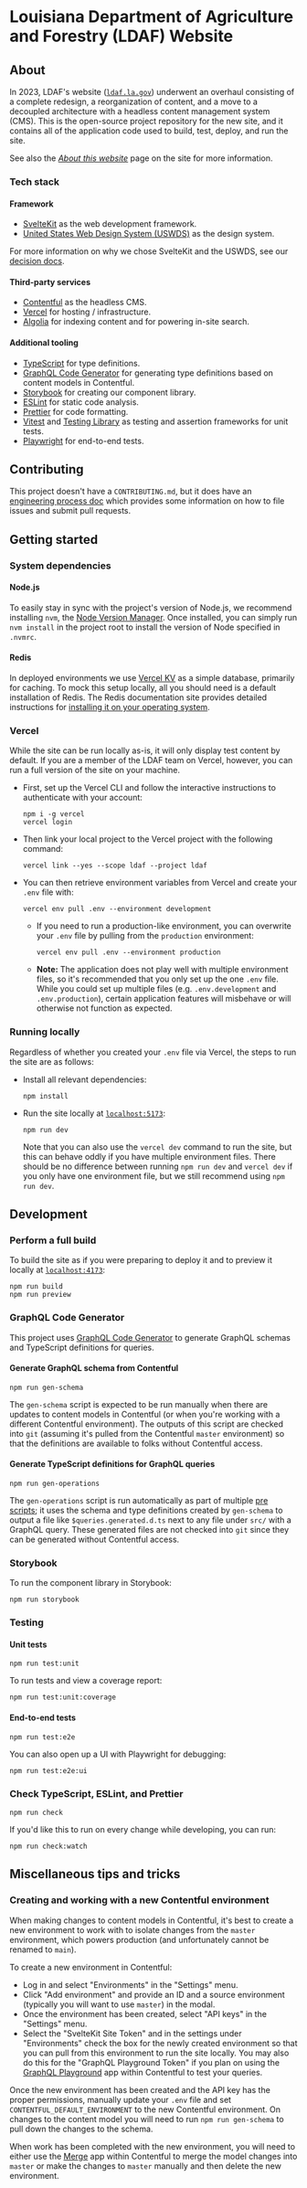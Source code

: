 # Louisiana Department of Agriculture and Forestry (LDAF) Website

## About

In 2023, LDAF's website ([`ldaf.la.gov`](https://www.ldaf.la.gov/)) underwent an overhaul consisting of a complete redesign, a reorganization of content, and a move to a decoupled architecture with a headless content management system (CMS). This is the open-source project repository for the new site, and it contains all of the application code used to build, test, deploy, and run the site.

See also the [_About this website_](https://www.ldaf.la.gov/about/website) page on the site for more information.

### Tech stack

#### Framework

- [SvelteKit](https://kit.svelte.dev/) as the web development framework.
- [United States Web Design System (USWDS)](https://designsystem.digital.gov/) as the design system.

For more information on why we chose SvelteKit and the USWDS, see our [decision docs](./docs/decisions).

#### Third-party services

- [Contentful](https://www.contentful.com/) as the headless CMS.
- [Vercel](https://vercel.com/) for hosting / infrastructure.
- [Algolia](https://www.algolia.com/) for indexing content and for powering in-site search.

#### Additional tooling

- [TypeScript](https://www.typescriptlang.org/) for type definitions.
- [GraphQL Code Generator](https://the-guild.dev/graphql/codegen) for generating type definitions based on content models in Contentful.
- [Storybook](https://storybook.js.org/) for creating our component library.
- [ESLint](https://eslint.org/) for static code analysis.
- [Prettier](https://prettier.io/) for code formatting.
- [Vitest](https://vitest.dev/) and [Testing Library](https://testing-library.com/) as testing and assertion frameworks for unit tests.
- [Playwright](https://playwright.dev/) for end-to-end tests.

## Contributing

This project doesn't have a `CONTRIBUTING.md`, but it does have an [engineering process doc](./docs/engineering-process.md) which provides some information on how to file issues and submit pull requests.

## Getting started

### System dependencies

#### Node.js

To easily stay in sync with the project's version of Node.js, we recommend installing `nvm`, the [Node Version Manager](https://github.com/nvm-sh/nvm). Once installed, you can simply run `nvm install` in the project root to install the version of Node specified in `.nvmrc`.

#### Redis

In deployed environments we use [Vercel KV](https://vercel.com/docs/storage/vercel-kv) as a simple database, primarily for caching. To mock this setup locally, all you should need is a default installation of Redis. The Redis documentation site provides detailed instructions for [installing it on your operating system](https://redis.io/docs/latest/operate/oss_and_stack/install/install-redis/).

### Vercel

While the site can be run locally as-is, it will only display test content by default. If you are a member of the LDAF team on Vercel, however, you can run a full version of the site on your machine.

- First, set up the Vercel CLI and follow the interactive instructions to authenticate with your account:
  ```
  npm i -g vercel
  vercel login
  ```
- Then link your local project to the Vercel project with the following command:
  ```
  vercel link --yes --scope ldaf --project ldaf
  ```
- You can then retrieve environment variables from Vercel and create your `.env` file with:
  ```
  vercel env pull .env --environment development
  ```
  - If you need to run a production-like environment, you can overwrite your `.env` file by pulling from the `production` environment:
    ```
    vercel env pull .env --environment production
    ```
  - **Note:** The application does not play well with multiple environment files, so it's recommended that you only set up the one `.env` file. While you could set up multiple files (e.g. `.env.development` and `.env.production`), certain application features will misbehave or will otherwise not function as expected.

### Running locally

Regardless of whether you created your `.env` file via Vercel, the steps to run the site are as follows:

- Install all relevant dependencies:
  ```
  npm install
  ```
- Run the site locally at [`localhost:5173`](http://localhost:5173):
  ```
  npm run dev
  ```
  Note that you can also use the `vercel dev` command to run the site, but this can behave oddly if you have multiple environment files. There should be no difference between running `npm run dev` and `vercel dev` if you only have one environment file, but we still recommend using `npm run dev`.

## Development

### Perform a full build

To build the site as if you were preparing to deploy it and to preview it locally at [`localhost:4173`](http://localhost:4173):

```
npm run build
npm run preview
```

### GraphQL Code Generator

This project uses [GraphQL Code Generator](https://the-guild.dev/graphql/codegen/docs/getting-started) to generate GraphQL schemas and TypeScript definitions for queries.

#### Generate GraphQL schema from Contentful

```
npm run gen-schema
```

The `gen-schema` script is expected to be run manually when there are updates to content models in Contentful (or when you're working with a different Contentful environment). The outputs of this script are checked into `git` (assuming it's pulled from the Contentful `master` environment) so that the definitions are available to folks without Contentful access.

#### Generate TypeScript definitions for GraphQL queries

```
npm run gen-operations
```

The `gen-operations` script is run automatically as part of multiple [pre scripts](https://docs.npmjs.com/cli/v9/using-npm/scripts#pre--post-scripts); it uses the schema and type definitions created by `gen-schema` to output a file like `$queries.generated.d.ts` next to any file under `src/` with a GraphQL query. These generated files are not checked into `git` since they can be generated without Contentful access.

### Storybook

To run the component library in Storybook:

```
npm run storybook
```

### Testing

#### Unit tests

```
npm run test:unit
```

To run tests and view a coverage report:

```
npm run test:unit:coverage
```

#### End-to-end tests

```
npm run test:e2e
```

You can also open up a UI with Playwright for debugging:

```
npm run test:e2e:ui
```

### Check TypeScript, ESLint, and Prettier

```
npm run check
```

If you'd like this to run on every change while developing, you can run:

```
npm run check:watch
```

## Miscellaneous tips and tricks

### Creating and working with a new Contentful environment

When making changes to content models in Contentful, it's best to create a new environment to work with to isolate changes from the `master` environment, which powers production (and unfortunately cannot be renamed to `main`).

To create a new environment in Contentful:

- Log in and select "Environments" in the "Settings" menu.
- Click "Add environment" and provide an ID and a source environment (typically you will want to use `master`) in the modal.
- Once the environment has been created, select "API keys" in the "Settings" menu.
- Select the "SvelteKit Site Token" and in the settings under "Environments" check the box for the newly created environment so that you can pull from this environment to run the site locally. You may also do this for the "GraphQL Playground Token" if you plan on using the [GraphQL Playground](https://www.contentful.com/marketplace/graphql-playground/) app within Contentful to test your queries.

Once the new environment has been created and the API key has the proper permissions, manually update your `.env` file and set `CONTENTFUL_DEFAULT_ENVIRONMENT` to the new Contentful environment. On changes to the content model you will need to run `npm run gen-schema` to pull down the changes to the schema.

When work has been completed with the new environment, you will need to either use the [Merge](https://www.contentful.com/marketplace/merge/) app within Contentful to merge the model changes into `master` or make the changes to `master` manually and then delete the new environment.
